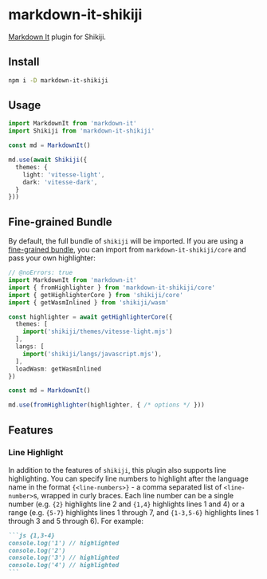 # markdown-it-shikiji

<Badges name="markdown-it-shikiji" />

[Markdown It](https://markdown-it.github.io/) plugin for Shikiji.

## Install

```bash
npm i -D markdown-it-shikiji
```

## Usage

```ts twoslash
import MarkdownIt from 'markdown-it'
import Shikiji from 'markdown-it-shikiji'

const md = MarkdownIt()

md.use(await Shikiji({
  themes: {
    light: 'vitesse-light',
    dark: 'vitesse-dark',
  }
}))
```

## Fine-grained Bundle

By default, the full bundle of `shikiji` will be imported. If you are using a [fine-grained bundle](/guide/install#fine-grained-bundle), you can import from `markdown-it-shikiji/core` and pass your own highlighter:

```ts twoslash
// @noErrors: true
import MarkdownIt from 'markdown-it'
import { fromHighlighter } from 'markdown-it-shikiji/core'
import { getHighlighterCore } from 'shikiji/core'
import { getWasmInlined } from 'shikiji/wasm'

const highlighter = await getHighlighterCore({
  themes: [
    import('shikiji/themes/vitesse-light.mjs')
  ],
  langs: [
    import('shikiji/langs/javascript.mjs'),
  ],
  loadWasm: getWasmInlined
})

const md = MarkdownIt()

md.use(fromHighlighter(highlighter, { /* options */ }))
```

## Features

### Line Highlight

In addition to the features of `shikiji`, this plugin also supports line highlighting. You can specify line numbers to highlight after the language name in the format `{<line-numbers>}` - a comma separated list of `<line-number>`s, wrapped in curly braces. Each line number can be a single number (e.g. `{2}` highlights line 2 and `{1,4}` highlights lines 1 and 4) or a range (e.g. `{5-7}` highlights lines 1 through 7, and `{1-3,5-6}` highlights lines 1 through 3 and 5 through 6). For example:

````md
```js {1,3-4}
console.log('1') // highlighted
console.log('2')
console.log('3') // highlighted
console.log('4') // highlighted
```
````
